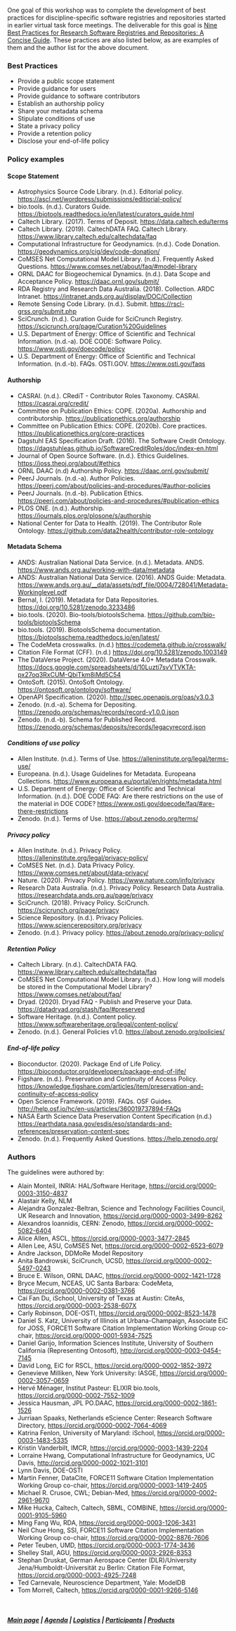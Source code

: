 One goal of this workshop was to complete the development of best practices for discipline-specific software registries and repositories started in earlier virtual task force meetings. The deliverable for this goal is [Nine Best Practices for Research Software Registries and Repositories: A Concise Guide](https://arxiv.org/abs/2012.13117). These practices are also listed below, as are examples of them and the author list for the above document.

### Best Practices
* Provide a public scope statement
* Provide guidance for users
* Provide guidance to software contributors
* Establish an authorship policy
* Share your metadata schema
* Stipulate conditions of use
* State a privacy policy
* Provide a retention policy
* Disclose your end-of-life policy


### Policy examples
  #### Scope Statement
   * Astrophysics Source Code Library. (n.d.). Editorial policy. https://ascl.net/wordpress/submissions/editiorial-policy/  
   * bio.tools. (n.d.). Curators Guide. https://biotools.readthedocs.io/en/latest/curators_guide.html  
   * Caltech Library. (2017). Terms of Deposit. https://data.caltech.edu/terms  
   * Caltech Library. (2019). CaltechDATA FAQ. Caltech Library. https://www.library.caltech.edu/caltechdata/faq  
   * Computational Infrastructure for Geodynamics. (n.d.). Code Donation. https://geodynamics.org/cig/dev/code-donation/  
   * CoMSES Net Computational Model Library. (n.d.). Frequently Asked Questions. https://www.comses.net/about/faq/#model-library  
   * ORNL DAAC for Biogeochemical Dynamics. (n.d.). Data Scope and Acceptance Policy. https://daac.ornl.gov/submit/  
   * RDA Registry and Research Data Australia. (2018). Collection. ARDC Intranet. https://intranet.ands.org.au/display/DOC/Collection  
   * Remote Sensing Code Library. (n.d.). Submit. https://rscl-grss.org/submit.php  
   * SciCrunch. (n.d.). Curation Guide for SciCrunch Registry. https://scicrunch.org/page/Curation%20Guidelines  
   * U.S. Department of Energy: Office of Scientific and Technical Information. (n.d.-a). DOE CODE: Software Policy. https://www.osti.gov/doecode/policy  
   * U.S. Department of Energy: Office of Scientific and Technical Information. (n.d.-b). FAQs. OSTI.GOV. https://www.osti.gov/faqs  

  #### Authorship  
   * CASRAI. (n.d.). CRediT - Contributor Roles Taxonomy. CASRAI. https://casrai.org/credit/  
   * Committee on Publication Ethics: COPE. (2020a). Authorship and contributorship. https://publicationethics.org/authorship  
   * Committee on Publication Ethics: COPE. (2020b). Core practices. https://publicationethics.org/core-practices  
   * Dagstuhl EAS Specification Draft. (2016). The Software Credit Ontology. https://dagstuhleas.github.io/SoftwareCreditRoles/doc/index-en.html  
   * Journal of Open Source Software. (n.d.). Ethics Guidelines. https://joss.theoj.org/about/#ethics  
   * ORNL DAAC (n.d) Authorship Policy. https://daac.ornl.gov/submit/  
   * PeerJ Journals. (n.d.-a). Author Policies. https://peerj.com/about/policies-and-procedures/#author-policies  
   * PeerJ Journals. (n.d.-b). Publication Ethics. https://peerj.com/about/policies-and-procedures/#publication-ethics  
   * PLOS ONE. (n.d.). Authorship. https://journals.plos.org/plosone/s/authorship  
   * National Center for Data to Health. (2019). The Contributor Role Ontology. https://github.com/data2health/contributor-role-ontology  

  #### Metadata Schema  
   * ANDS: Australian National Data Service. (n.d.). Metadata. ANDS. https://www.ands.org.au/working-with-data/metadata  
   * ANDS: Australian National Data Service. (2016). ANDS Guide: Metadata. https://www.ands.org.au/__data/assets/pdf_file/0004/728041/Metadata-Workinglevel.pdf  
   * Bernal, I. (2019). Metadata for Data Repositories. https://doi.org/10.5281/zenodo.3233486  
   * bio.tools. (2020). Bio-tools/biotoolsSchema. https://github.com/bio-tools/biotoolsSchema  
   * bio.tools. (2019). BiotoolsSchema documentation. https://biotoolsschema.readthedocs.io/en/latest/  
   * The CodeMeta crosswalks. (n.d.) https://codemeta.github.io/crosswalk/  
   * Citation File Format (CFF). (n.d.) https://doi.org/10.5281/zenodo.1003149  
   * The DataVerse Project. (2020). DataVerse 4.0+ Metadata Crosswalk. https://docs.google.com/spreadsheets/d/10Luzti7svVTVKTA-px27oq3RxCUM-QbiTkm8iMd5C54  
   * OntoSoft. (2015). OntoSoft Ontology. https://ontosoft.org/ontology/software/  
   * OpenAPI Specification. (2020). http://spec.openapis.org/oas/v3.0.3  
   * Zenodo. (n.d.-a). Schema for Depositing. https://zenodo.org/schemas/records/record-v1.0.0.json  
   * Zenodo. (n.d.-b). Schema for Published Record. https://zenodo.org/schemas/deposits/records/legacyrecord.json  

  #### ***Conditions of use policy***  
   * Allen Institute. (n.d.). Terms of Use. https://alleninstitute.org/legal/terms-use/
   * Europeana. (n.d.). Usage Guidelines for Metadata. Europeana Collections. https://www.europeana.eu/portal/en/rights/metadata.html  
   * U.S. Department of Energy: Office of Scientific and Technical Information. (n.d.). DOE CODE FAQ: Are there restrictions on the use of the material in DOE CODE? https://www.osti.gov/doecode/faq/#are-there-restrictions  
   * Zenodo. (n.d.). Terms of Use. https://about.zenodo.org/terms/  

  #### ***Privacy policy***    
   * Allen Institute. (n.d.). Privacy Policy. https://alleninstitute.org/legal/privacy-policy/  
   * CoMSES Net. (n.d.). Data Privacy Policy. https://www.comses.net/about/data-privacy/  
   * Nature. (2020). Privacy Policy. https://www.nature.com/info/privacy  
   * Research Data Australia. (n.d.). Privacy Policy. Research Data Australia. https://researchdata.ands.org.au/page/privacy  
   * SciCrunch. (2018). Privacy Policy. SciCrunch. https://scicrunch.org/page/privacy  
   * Science Repository. (n.d.). Privacy Policies. https://www.sciencerepository.org/privacy  
   * Zenodo. (n.d.). Privacy policy. https://about.zenodo.org/privacy-policy/  

 #### ***Retention Policy***  
   * Caltech Library. (n.d.). CaltechDATA FAQ. https://www.library.caltech.edu/caltechdata/faq  
   * CoMSES Net Computational Model Library. (n.d.). How long will models be stored in the Computational Model Library? https://www.comses.net/about/faq/  
   * Dryad. (2020). Dryad FAQ - Publish and Preserve your Data. https://datadryad.org/stash/faq/#preserved  
   * Software Heritage. (n.d.). Content policy. https://www.softwareheritage.org/legal/content-policy/  
   * Zenodo. (n.d.). General Policies v1.0. https://about.zenodo.org/policies/  
  
  #### ***End-of-life policy***    
  * Bioconductor. (2020). Package End of Life Policy. https://bioconductor.org/developers/package-end-of-life/  
  * Figshare. (n.d.). Preservation and Continuity of Access Policy. https://knowledge.figshare.com/articles/item/preservation-and-continuity-of-access-policy  
  * Open Science Framework. (2019). FAQs. OSF Guides. http://help.osf.io/hc/en-us/articles/360019737894-FAQs  
  * NASA Earth Science Data Preservation Content Specification (n.d.) https://earthdata.nasa.gov/esdis/eso/standards-and-references/preservation-content-spec  
  * Zenodo. (n.d.). Frequently Asked Questions. https://help.zenodo.org/  


### Authors
The guidelines were authored by:

* Alain Monteil, INRIA: HAL/Software Heritage, https://orcid.org/0000-0003-3150-4837
* Alastair Kelly, NLM
* Alejandra Gonzalez-Beltran, Science and Technology Facilities Council, UK Research and Innovation, https://orcid.org/0000-0003-3499-8262
* Alexandros Ioannidis, CERN: Zenodo, https://orcid.org/0000-0002-5082-6404
* Alice Allen, ASCL, https://orcid.org/0000-0003-3477-2845
* Allen Lee, ASU, CoMSES Net, https://orcid.org/0000-0002-6523-6079
* Andre Jackson, DDMoRe Model Repository
* Anita Bandrowski, SciCrunch, UCSD, https://orcid.org/0000-0002-5497-0243
* Bruce E. Wilson, ORNL DAAC, https://orcid.org/0000-0002-1421-1728 
* Bryce Mecum, NCEAS, UC Santa Barbara: CodeMeta, https://orcid.org/0000-0002-0381-3766
* Cai Fan Du, iSchool, University of Texas at Austin: CiteAs, https://orcid.org/0000-0003-2538-607X
* Carly Robinson, DOE-OSTI, https://orcid.org/0000-0002-8523-1478
* Daniel S. Katz, University of Illinois at Urbana-Champaign, Associate EiC for JOSS, FORCE11 Software Citation Implementation Working Group co-chair, https://orcid.org/0000-0001-5934-7525
* Daniel Garijo, Information Sciences Institute, University of Southern California (Representing Ontosoft), http://orcid.org/0000-0003-0454-7145
* David Long, EiC for RSCL, https://orcid.org/0000-0002-1852-3972 
* Genevieve Milliken, New York University: IASGE, https://orcid.org/0000-0002-3057-0659
* Hervé Ménager, Institut Pasteur: ELIXIR bio.tools, https://orcid.org/0000-0002-7552-1009 
* Jessica Hausman, JPL PO.DAAC, https://orcid.org/0000-0002-1861-1526 
* Jurriaan Spaaks, Netherlands eScience Center: Research Software Directory, https://orcid.org/0000-0002-7064-4069 
* Katrina Fenlon, University of Maryland: iSchool, https://orcid.org/0000-0003-1483-5335
* Kristin Vanderbilt, IMCR, https://orcid.org/0000-0003-1439-2204 
* Lorraine Hwang, Computational Infrastructure for Geodynamics, UC Davis, http://orcid.org/0000-0002-1021-3101
* Lynn Davis, DOE-OSTI
* Martin Fenner, DataCite, FORCE11 Software Citation Implementation Working Group co-chair, https://orcid.org/0000-0003-1419-2405 
* Michael R. Crusoe, CWL; Debian-Med, https://orcid.org/0000-0002-2961-9670 
* Mike Hucka, Caltech, Caltech, SBML, COMBINE, https://orcid.org/0000-0001-9105-5960
* Ming Fang Wu, RDA, https://orcid.org/0000-0003-1206-3431 
* Neil Chue Hong, SSI, FORCE11 Software Citation Implementation Working Group co-chair, https://orcid.org/0000-0002-8876-7606 
* Peter Teuben, UMD, https://orcid.org/0000-0003-1774-3436 
* Shelley Stall, AGU, https://orcid.org/0000-0003-2926-8353 
* Stephan Druskat, German Aerospace Center (DLR)/University Jena/Humboldt-Universität zu Berlin: Citation File Format, https://orcid.org/0000-0003-4925-7248 
* Ted Carnevale, Neuroscience Department, Yale: ModelDB
* Tom Morrell, Caltech, https://orcid.org/0000-0001-9266-5146

&nbsp; &nbsp;
&nbsp; &nbsp;
&nbsp; &nbsp;
&nbsp; &nbsp;
&nbsp; &nbsp;
&nbsp; &nbsp;
&nbsp; &nbsp;

##### [Main page](https://asclnet.github.io/SWRegistryWorkshop/) | [Agenda](https://asclnet.github.io/SWRegistryWorkshop/Agenda.html) | [Logistics](https://asclnet.github.io/SWRegistryWorkshop/Logistics.html) | [Participants](https://asclnet.github.io/SWRegistryWorkshop/Participants.html) | [Products](https://asclnet.github.io/SWRegistryWorkshop/Products/Products.html)   

